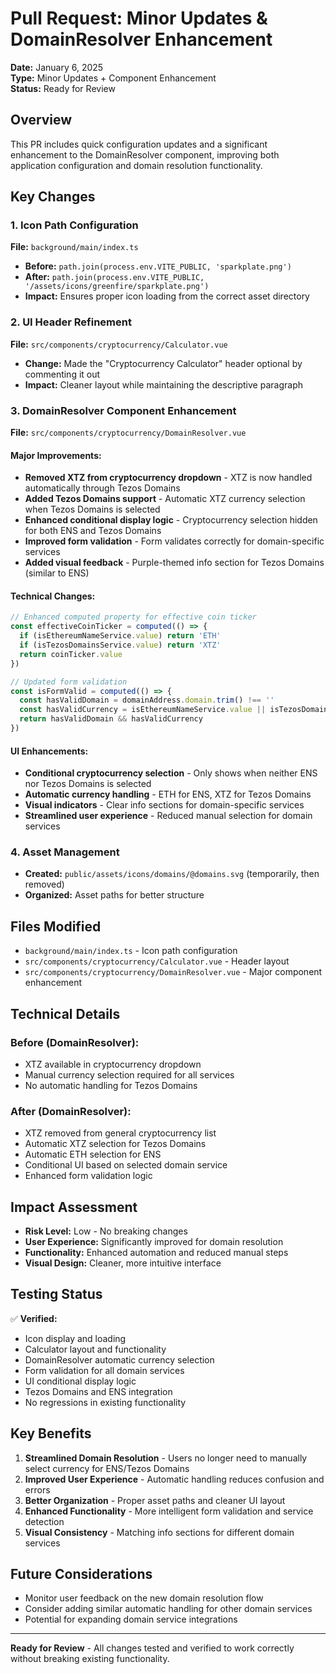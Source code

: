 # Pull Request: Minor Updates & DomainResolver Enhancement
**Date:** January 6, 2025  
**Type:** Minor Updates + Component Enhancement  
**Status:** Ready for Review

## Overview
This PR includes quick configuration updates and a significant enhancement to the DomainResolver component, improving both application configuration and domain resolution functionality.

## Key Changes

### 1. Icon Path Configuration
**File:** `background/main/index.ts`
- **Before:** `path.join(process.env.VITE_PUBLIC, 'sparkplate.png')`
- **After:** `path.join(process.env.VITE_PUBLIC, '/assets/icons/greenfire/sparkplate.png')`
- **Impact:** Ensures proper icon loading from the correct asset directory

### 2. UI Header Refinement
**File:** `src/components/cryptocurrency/Calculator.vue`
- **Change:** Made the "Cryptocurrency Calculator" header optional by commenting it out
- **Impact:** Cleaner layout while maintaining the descriptive paragraph

### 3. DomainResolver Component Enhancement
**File:** `src/components/cryptocurrency/DomainResolver.vue`

#### Major Improvements:
- **Removed XTZ from cryptocurrency dropdown** - XTZ is now handled automatically through Tezos Domains
- **Added Tezos Domains support** - Automatic XTZ currency selection when Tezos Domains is selected
- **Enhanced conditional display logic** - Cryptocurrency selection hidden for both ENS and Tezos Domains
- **Improved form validation** - Form validates correctly for domain-specific services
- **Added visual feedback** - Purple-themed info section for Tezos Domains (similar to ENS)

#### Technical Changes:
```typescript
// Enhanced computed property for effective coin ticker
const effectiveCoinTicker = computed(() => {
  if (isEthereumNameService.value) return 'ETH'
  if (isTezosDomainsService.value) return 'XTZ'
  return coinTicker.value
})

// Updated form validation
const isFormValid = computed(() => {
  const hasValidDomain = domainAddress.domain.trim() !== ''
  const hasValidCurrency = isEthereumNameService.value || isTezosDomainsService.value || coinTicker.value !== ''
  return hasValidDomain && hasValidCurrency
})
```

#### UI Enhancements:
- **Conditional cryptocurrency selection** - Only shows when neither ENS nor Tezos Domains is selected
- **Automatic currency handling** - ETH for ENS, XTZ for Tezos Domains
- **Visual indicators** - Clear info sections for domain-specific services
- **Streamlined user experience** - Reduced manual selection for domain services

### 4. Asset Management
- **Created:** `public/assets/icons/domains/@domains.svg` (temporarily, then removed)
- **Organized:** Asset paths for better structure

## Files Modified
- `background/main/index.ts` - Icon path configuration
- `src/components/cryptocurrency/Calculator.vue` - Header layout
- `src/components/cryptocurrency/DomainResolver.vue` - Major component enhancement

## Technical Details

### Before (DomainResolver):
- XTZ available in cryptocurrency dropdown
- Manual currency selection required for all services
- No automatic handling for Tezos Domains

### After (DomainResolver):
- XTZ removed from general cryptocurrency list
- Automatic XTZ selection for Tezos Domains
- Automatic ETH selection for ENS
- Conditional UI based on selected domain service
- Enhanced form validation logic

## Impact Assessment
- **Risk Level:** Low - No breaking changes
- **User Experience:** Significantly improved for domain resolution
- **Functionality:** Enhanced automation and reduced manual steps
- **Visual Design:** Cleaner, more intuitive interface

## Testing Status
✅ **Verified:**
- Icon display and loading
- Calculator layout and functionality
- DomainResolver automatic currency selection
- Form validation for all domain services
- UI conditional display logic
- Tezos Domains and ENS integration
- No regressions in existing functionality

## Key Benefits
1. **Streamlined Domain Resolution** - Users no longer need to manually select currency for ENS/Tezos Domains
2. **Improved User Experience** - Automatic handling reduces confusion and errors
3. **Better Organization** - Proper asset paths and cleaner UI layout
4. **Enhanced Functionality** - More intelligent form validation and service detection
5. **Visual Consistency** - Matching info sections for different domain services

## Future Considerations
- Monitor user feedback on the new domain resolution flow
- Consider adding similar automatic handling for other domain services
- Potential for expanding domain service integrations

---
**Ready for Review** - All changes tested and verified to work correctly without breaking existing functionality. 